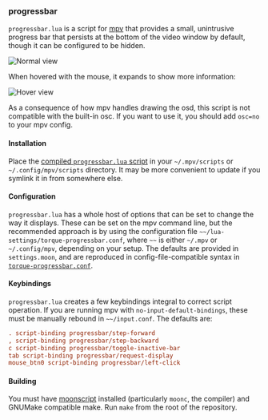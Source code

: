 ### progressbar

`progressbar.lua` is a script for [mpv][mpv] that provides a small,
unintrusive progress bar that persists at the bottom of the video window
by default, though it can be configured to be hidden.

![Normal view][normal]

When hovered with the mouse, it expands to show more information:

![Hover view][hover]

As a consequence of how mpv handles drawing the osd, this script is not
compatible with the built-in osc. If you want to use it, you should add
`osc=no` to your mpv config.

#### Installation

Place the [compiled `progressbar.lua` script][build] in your
`~/.mpv/scripts` or `~/.config/mpv/scripts` directory. It may be more
convenient to update if you symlink it in from somewhere else.

#### Configuration

`progressbar.lua` has a whole host of options that can be set to change
the way it displays. These can be set on the mpv command line, but the
recommended approach is by using the configuration file
`~~/lua-settings/torque-progressbar.conf`, where `~~` is either `~/.mpv`
or `~/.config/mpv`, depending on your setup. The defaults are provided
in `settings.moon`, and are reproduced in config-file-compatible syntax
in [`torque-progressbar.conf`][conf-example].

#### Keybindings

`progressbar.lua` creates a few keybindings integral to correct script
operation. If you are running mpv with `no-input-default-bindings`,
these must be manually rebound in `~~/input.conf`. The defaults are:

```ini
. script-binding progressbar/step-forward
, script-binding progressbar/step-backward
c script-binding progressbar/toggle-inactive-bar
tab script-binding progressbar/request-display
mouse_btn0 script-binding progressbar/left-click
```

#### Building

You must have [moonscript][moonscript] installed (particularly `moonc`,
the compiler) and GNUMake compatible make. Run `make` from the root of
the repository.

[normal]: https://github.com/torque/mpv-progressbar/raw/images/normal.png
[conf-example]: https://github.com/torque/mpv-progressbar/blob/master/torque-progressbar.conf
[hover]: https://github.com/torque/mpv-progressbar/raw/images/hover.png
[build]: https://raw.githubusercontent.com/torque/mpv-progressbar/build/progressbar.lua
[mpv]: http://mpv.io
[moonscript]: http://moonscript.org
